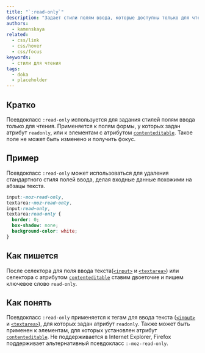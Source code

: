 ```yaml
---
title: "`:read-only`"
description: "Задает стили полям ввода, которые доступны только для чтения."
authors:
  - kamenskaya
related:
  - css/link
  - css/hover
  - css/focus
keywords:
  - стили для чтения
tags:
  - doka
  - placeholder
---
```



## Кратко

Псевдокласс `:read-only` используется для задания стилей полям ввода только для чтения. Применяется к полям формы, у которых задан атрибут `readonly`, или к элементам с атрибутом [`contenteditable`](/html/global-attrs/). Такое поле не может быть изменено и получить фокус.

## Пример

Псевдокласс `:read-only` может использоваться для удаления стандартного стиля полей ввода, делая входные данные похожими на абзацы текста.

```css
input:-moz-read-only,
textarea:-moz-read-only,
input:read-only,
textarea:read-only {
  border: 0;
  box-shadow: none;
  background-color: white;
}
```

## Как пишется

После селектора для поля ввода текста([`<input>`](/html/input/) и [`<textarea>`](/html/textarea/)) или селектора с атрибутом [`contenteditable`](/html/global-attrs/) ставим двоеточие и пишем ключевое слово `read-only`.

## Как понять

Псевдокласс `:read-only` применяется к тегам для ввода текста ([`<input>`](/html/input/) и [`<textarea>`](/html/textarea/)), для которых задан атрибут `readonly`. Также может быть применен к элементам, для которых установлен атрибут [`contenteditable`](/html/global-attrs/). Не поддерживается в Internet Explorer, Firefox поддерживает альтернативный псевдокласс `:-moz-read-only`.

